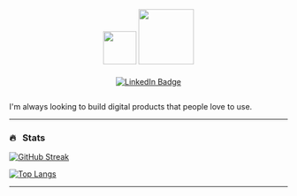 
<h2 align="center"><img src="https://media.giphy.com/media/hvRJCLFzcasrR4ia7z/giphy.gif" width="60px"> <img src="https://media.giphy.com/media/dlh7c1N7NqrH1ns4Yf/giphy.gif" width="100px"></h1>
<p align="center">
<a href="https://www.linkedin.com/in/aecorredor"><img src="https://img.shields.io/badge/LinkedIn-blue?style=for-the-badge&logo=linkedin&logoColor=white" alt="LinkedIn Badge"></a>
</p>
<p align="center"><img src="https://komarev.com/ghpvc/?username=aecorredor&style=flat-square&color=blue" alt=""></p>

I'm always looking to build digital products that people love to use.

---

### 🔥 &nbsp; Stats
[![GitHub Streak](http://github-readme-streak-stats.herokuapp.com?user=aecorredor&theme=dark&background=000000)](https://git.io/streak-stats)

[![Top Langs](https://github-readme-stats.vercel.app/api/top-langs/?username=aecorredor&layout=compact&theme=vision-friendly-dark&hide=css,html,ruby&langs_count=6)](https://github.com/anuraghazra/github-readme-stats)

---

